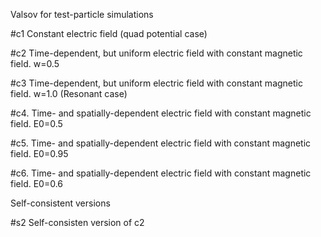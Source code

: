 Valsov for test-particle simulations

#c1 Constant electric field (quad potential case)

#c2 Time-dependent, but uniform electric field with constant magnetic
field. w=0.5

#c3 Time-dependent, but uniform electric field with constant magnetic
field. w=1.0 (Resonant case)

#c4. Time- and spatially-dependent electric field with constant
 magnetic field. E0=0.5

#c5. Time- and spatially-dependent electric field with constant
 magnetic field. E0=0.95

#c6. Time- and spatially-dependent electric field with constant
 magnetic field. E0=0.6

Self-consistent versions

#s2 Self-consisten version of c2

